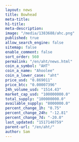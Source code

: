 ```yaml
---
layout: news
title: Bowhead
meta-title: 
h1-title: 
meta-description: 
image: "/media/1383688/ahc.png"
published: true
allow_search_engine: false
sitemap: false
enable_comment: false
sort_order: 560
permalink: "/en/aht/news.html"
coin_a_symbol: "AHT"
coin_a_name: "Ahoolee"
coin_a_lower_case: "aht"
price_usd: "0.869011"
price_btc: "0.00007396"
24h_volume_usd: "1514.43"
market_cap_usd: "100000000.0"
total_supply: "100000000.0"
available_supply: "8000000.0"
percent_change_1h: "0.75"
percent_change_24h: "-12.81"
percent_change_7d: "-20.0"
last_updated: "1517140759"
parent-url: "/en/aht/"
author: Sam
---
```


